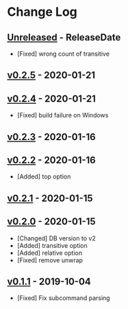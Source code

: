# Change Log

## [Unreleased](https://github.com/dalance/cargo-trend/compare/v0.2.5...Unreleased) - ReleaseDate

* [Fixed] wrong count of transitive

## [v0.2.5](https://github.com/dalance/cargo-trend/compare/v0.2.4...v0.2.5) - 2020-01-21

## [v0.2.4](https://github.com/dalance/cargo-trend/compare/v0.2.3...v0.2.4) - 2020-01-21

* [Fixed] build failure on Windows

## [v0.2.3](https://github.com/dalance/cargo-trend/compare/v0.2.2...v0.2.3) - 2020-01-16

## [v0.2.2](https://github.com/dalance/cargo-trend/compare/v0.2.1...v0.2.2) - 2020-01-16

* [Added] top option

## [v0.2.1](https://github.com/dalance/cargo-trend/compare/v0.2.0...v0.2.1) - 2020-01-15

## [v0.2.0](https://github.com/dalance/cargo-trend/compare/v0.1.1...v0.2.0) - 2020-01-15

* [Changed] DB version to v2
* [Added] transitive option
* [Added] relative option
* [Fixed] remove unwrap

## [v0.1.1](https://github.com/dalance/cargo-trend/compare/v0.1.0...v0.1.1) - 2019-10-04

* [Fixed] Fix subcommand parsing
